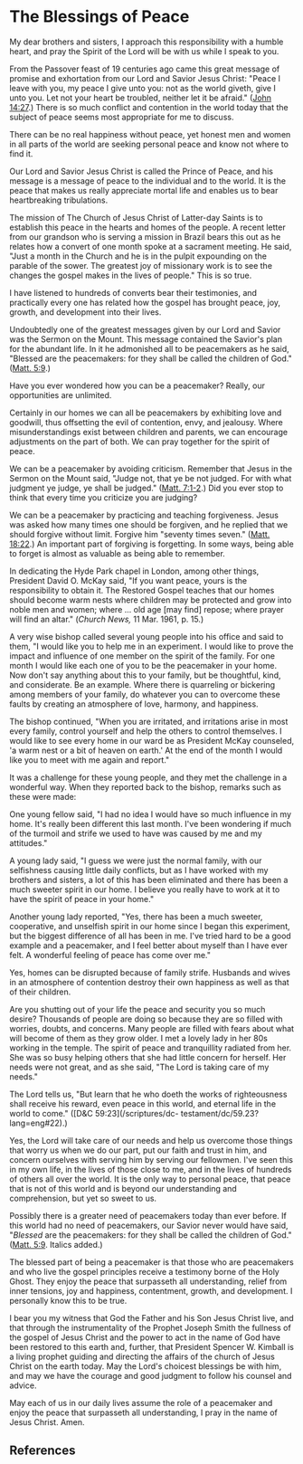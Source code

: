 # The Blessings of Peace

My dear brothers and sisters, I approach this responsibility with a humble
heart, and pray the Spirit of the Lord will be with us while I speak to you.

From the Passover feast of 19 centuries ago came this great message of promise
and exhortation from our Lord and Savior Jesus Christ: "Peace I leave with
you, my peace I give unto you: not as the world giveth, give I unto you. Let
not your heart be troubled, neither let it be afraid." ([John
14:27](/scriptures/nt/john/14.27?lang=eng#26).) There is so much conflict and
contention in the world today that the subject of peace seems most appropriate
for me to discuss.

There can be no real happiness without peace, yet honest men and women in all
parts of the world are seeking personal peace and know not where to find it.

Our Lord and Savior Jesus Christ is called the Prince of Peace, and his
message is a message of peace to the individual and to the world. It is the
peace that makes us really appreciate mortal life and enables us to bear
heartbreaking tribulations.

The mission of The Church of Jesus Christ of Latter-day Saints is to establish
this peace in the hearts and homes of the people. A recent letter from our
grandson who is serving a mission in Brazil bears this out as he relates how a
convert of one month spoke at a sacrament meeting. He said, "Just a month in
the Church and he is in the pulpit expounding on the parable of the sower. The
greatest joy of missionary work is to see the changes the gospel makes in the
lives of people." This is so true.

I have listened to hundreds of converts bear their testimonies, and
practically every one has related how the gospel has brought peace, joy,
growth, and development into their lives.

Undoubtedly one of the greatest messages given by our Lord and Savior was the
Sermon on the Mount. This message contained the Savior's plan for the abundant
life. In it he admonished all to be peacemakers as he said, "Blessed are the
peacemakers: for they shall be called the children of God." ([Matt.
5:9](/scriptures/nt/matt/5.9?lang=eng#8).)

Have you ever wondered how you can be a peacemaker? Really, our opportunities
are unlimited.

Certainly in our homes we can all be peacemakers by exhibiting love and
goodwill, thus offsetting the evil of contention, envy, and jealousy. Where
misunderstandings exist between children and parents, we can encourage
adjustments on the part of both. We can pray together for the spirit of peace.

We can be a peacemaker by avoiding criticism. Remember that Jesus in the
Sermon on the Mount said, "Judge not, that ye be not judged. For with what
judgment ye judge, ye shall be judged." ([Matt.
7:1-2](/scriptures/nt/matt/7.1-2?lang=eng#0).) Did you ever stop to think that
every time you criticize you are judging?

We can be a peacemaker by practicing and teaching forgiveness. Jesus was asked
how many times one should be forgiven, and he replied that we should forgive
without limit. Forgive him "seventy times seven." ([Matt.
18:22](/scriptures/nt/matt/18.22?lang=eng#21).) An important part of forgiving
is forgetting. In some ways, being able to forget is almost as valuable as
being able to remember.

In dedicating the Hyde Park chapel in London, among other things, President
David O. McKay said, "If you want peace, yours is the responsibility to obtain
it. The Restored Gospel teaches that our homes should become warm nests where
children may be protected and grow into noble men and women; where ... old age
[may find] repose; where prayer will find an altar." (_Church News,_ 11 Mar.
1961, p. 15.)

A very wise bishop called several young people into his office and said to
them, "I would like you to help me in an experiment. I would like to prove the
impact and influence of one member on the spirit of the family. For one month
I would like each one of you to be the peacemaker in your home. Now don't say
anything about this to your family, but be thoughtful, kind, and considerate.
Be an example. Where there is quarreling or bickering among members of your
family, do whatever you can to overcome these faults by creating an atmosphere
of love, harmony, and happiness.

The bishop continued, "When you are irritated, and irritations arise in most
every family, control yourself and help the others to control themselves. I
would like to see every home in our ward be as President McKay counseled, 'a
warm nest or a bit of heaven on earth.' At the end of the month I would like
you to meet with me again and report."

It was a challenge for these young people, and they met the challenge in a
wonderful way. When they reported back to the bishop, remarks such as these
were made:

One young fellow said, "I had no idea I would have so much influence in my
home. It's really been different this last month. I've been wondering if much
of the turmoil and strife we used to have was caused by me and my attitudes."

A young lady said, "I guess we were just the normal family, with our
selfishness causing little daily conflicts, but as I have worked with my
brothers and sisters, a lot of this has been eliminated and there has been a
much sweeter spirit in our home. I believe you really have to work at it to
have the spirit of peace in your home."

Another young lady reported, "Yes, there has been a much sweeter, cooperative,
and unselfish spirit in our home since I began this experiment, but the
biggest difference of all has been in me. I've tried hard to be a good example
and a peacemaker, and I feel better about myself than I have ever felt. A
wonderful feeling of peace has come over me."

Yes, homes can be disrupted because of family strife. Husbands and wives in an
atmosphere of contention destroy their own happiness as well as that of their
children.

Are you shutting out of your life the peace and security you so much desire?
Thousands of people are doing so because they are so filled with worries,
doubts, and concerns. Many people are filled with fears about what will become
of them as they grow older. I met a lovely lady in her 80s working in the
temple. The spirit of peace and tranquillity radiated from her. She was so
busy helping others that she had little concern for herself. Her needs were
not great, and as she said, "The Lord is taking care of my needs."

The Lord tells us, "But learn that he who doeth the works of righteousness
shall receive his reward, even peace in this world, and eternal life in the
world to come." ([D&amp;C 59:23](/scriptures/dc-
testament/dc/59.23?lang=eng#22).)

Yes, the Lord will take care of our needs and help us overcome those things
that worry us when we do our part, put our faith and trust in him, and concern
ourselves with serving him by serving our fellowmen. I've seen this in my own
life, in the lives of those close to me, and in the lives of hundreds of
others all over the world. It is the only way to personal peace, that peace
that is not of this world and is beyond our understanding and comprehension,
but yet so sweet to us.

Possibly there is a greater need of peacemakers today than ever before. If
this world had no need of peacemakers, our Savior never would have said,
"_Blessed_ are the peacemakers: for they shall be called the children of God."
([Matt. 5:9](/scriptures/nt/matt/5.9?lang=eng#8). Italics added.)

The blessed part of being a peacemaker is that those who are peacemakers and
who live the gospel principles receive a testimony borne of the Holy Ghost.
They enjoy the peace that surpasseth all understanding, relief from inner
tensions, joy and happiness, contentment, growth, and development. I
personally know this to be true.

I bear you my witness that God the Father and his Son Jesus Christ live, and
that through the instrumentality of the Prophet Joseph Smith the fullness of
the gospel of Jesus Christ and the power to act in the name of God have been
restored to this earth and, further, that President Spencer W. Kimball is a
living prophet guiding and directing the affairs of the church of Jesus Christ
on the earth today. May the Lord's choicest blessings be with him, and may we
have the courage and good judgment to follow his counsel and advice.

May each of us in our daily lives assume the role of a peacemaker and enjoy
the peace that surpasseth all understanding, I pray in the name of Jesus
Christ. Amen.

## References

